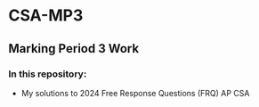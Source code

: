 # CSA-MP3

## Marking Period 3 Work

### In this repository:
- My solutions to 2024 Free Response Questions (FRQ) AP CSA 

